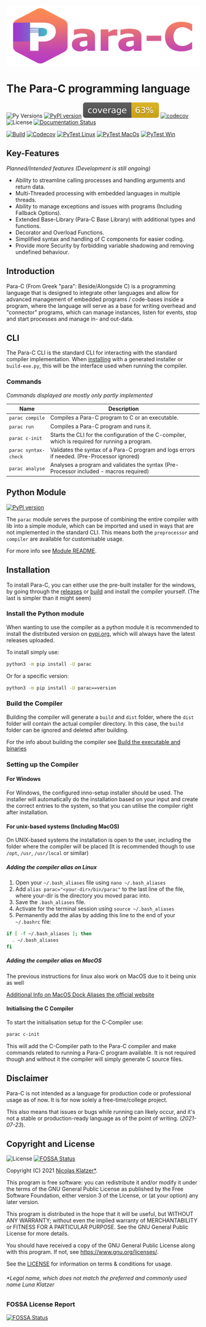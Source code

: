 ![para-c](img/parac-banner.png)

# The Para-C programming language

![Py Versions](https://img.shields.io/pypi/pyversions/parac.svg)
[![PyPI version](https://badge.fury.io/py/parac.svg)](https://badge.fury.io/py/parac)
![Coverage](./coverage.svg)
[![codecov](https://codecov.io/gh/Para-C/Para-C/branch/main/graph/badge.svg?token=8I9XL1E7QR)](https://codecov.io/gh/Para-C/Para-C)
![License](https://img.shields.io/github/license/Para-C/Para-C?color=cyan)
[![Documentation Status](https://readthedocs.org/projects/para-c/badge/?version=latest)](https://para-c.readthedocs.io/en/latest/?badge=latest)

[![Build](https://github.com/Luna-Klatzer/Para-C/actions/workflows/codeql-analysis.yml/badge.svg)](https://github.com/Para-C/Para-C/actions/workflows/codeql-analysis.yml)
[![Codecov](https://github.com/Luna-Klatzer/Para-C/actions/workflows/codecov.yml/badge.svg)](https://github.com/Para-C/Para-C/actions/workflows/codecov.yml)
[![PyTest Linux](https://github.com/Para-C/Para-C/actions/workflows/pytest-linux-coverage.yml/badge.svg)](https://github.com/Para-C/Para-C/actions/workflows/pytest-linux-coverage.yml)
[![PyTest MacOs](https://github.com/Para-C/Para-C/actions/workflows/pytest-macos.yml/badge.svg)](https://github.com/Para-C/Para-C/actions/workflows/pytest-macos.yml)
[![PyTest Win](https://github.com/Para-C/Para-C/actions/workflows/pytest-win.yml/badge.svg)](https://github.com/Para-C/Para-C/actions/workflows/pytest-win.yml)

## Key-Features
*Planned/Intended features (Development is still ongoing)*
- Ability to streamline calling processes and handling arguments and return data.
- Multi-Threaded processing with embedded languages in multiple threads.
- Ability to manage exceptions and issues with programs (Including Fallback Options).
- Extended Base-Library (Para-C Base Library) with additional types and functions.
- Decorator and Overload Functions.
- Simplified syntax and handling of C components for easier coding.
- Provide more Security by forbidding variable shadowing and removing undefined behaviour.

## Introduction

Para-C (From Greek "para": Beside/Alongside C) is a programming language that 
is designed to integrate other languages and allow for advanced management of 
embedded programs / code-bases inside a program, where the language will serve 
as a base for writing overhead and "connector" programs, which can manage 
instances, listen for events, stop and start processes and manage in- and out-data. 

## CLI
The Para-C CLI is the standard CLI for interacting with the standard compiler
implementation. When [installing](#installation) with a generated installer
or `build-exe.py`, this will be the interface used when running the compiler.

### Commands
*Commands displayed are mostly only partly implemented*

| Name                   | Description                                                                                      |
|------------------------|--------------------------------------------------------------------------------------------------|
| ``parac compile``      | Compiles a Para-C program to C or an executable.                                                 |
| ``parac run``          | Compiles a Para-C program and runs it.                                                           |
| ``parac c-init``       | Starts the CLI for the configuration of the C-compiler, which is required for running a program. |
| ``parac syntax-check`` | Validates the syntax of a Para-C program and logs errors if needed. (Pre-Processor ignored)      |
| ``parac analyse``      | Analyses a program and validates the syntax (Pre-Processor included - macros required)           |

## Python Module

[![PyPI version](https://badge.fury.io/py/parac.svg)](https://badge.fury.io/py/parac)

The `parac` module serves the purpose of combining the entire compiler with
lib into a simple module, which can be imported and used in ways that are not
implemented in the standard CLI. This means both the `preprocessor` and 
`compiler` are available for customisable usage.

For more info see [Module README](src/PYPI_README.md).

## Installation
 
To install Para-C, you can either use the pre-built installer for the windows,
by going through the [releases](https://github.com/Para-C/Para-C/releases)
or [build](#build-the-executable-and-binaries) and install the compiler yourself. 
(The last is simpler than it might seem)

### Install the Python module

When wanting to use the compiler as a python module it is recommended to 
install the distributed version on [pypi.org](https://pypi.org/project/parac/),
which will always have the latest releases uploaded. 

To install simply use:
```bash
python3 -m pip install -U parac
```

Or for a specific version:
```bash
python3 -m pip install -U parac==version
```

### Build the Compiler

Building the compiler will generate a `build` and `dist` folder, where the
`dist` folder will contain the actual compiler directory. In this case, the 
`build` folder can be ignored and deleted after building.

For the info about building the compiler see 
[Build the executable and binaries](#build-the-executable-and-binaries)

### Setting up the Compiler

#### For Windows

For Windows, the configured inno-setup installer should be used. The installer
will automatically do the installation based on your input and create the
correct entries to the system, so that you can utilise the compiler right after
installation.

#### For unix-based systems (Including MacOS)

On UNIX-based systems the installation is open to the user, including the folder
where the compiler will be placed (It is recommended though to use `/opt`, 
`/usr`, `/usr/local` or similar)

##### Adding the compiler alias on Linux

1. Open your `~/.bash_aliases` file using `nano ~/.bash_aliases`
2. Add `alias parac="<your-dir>/bin/parac"` to the last line of the file, where your-dir is the directory you moved parac into.
3. Save the `.bash_aliases` file.
4. Activate for the terminal session using `source ~/.bash_aliases`
5. Permanently add the alias by adding this line to the end of your `~/.bashrc` file:
   
  ```bash
  if [ -f ~/.bash_aliases ]; then
    . ~/.bash_aliases
  fi
  ```

##### Adding the compiler alias on MacOS

The previous instructions for linux also work on MacOS due to it being unix as well

[Additional Info on MacOS Dock Aliases the official website](
https://support.apple.com/en-al/guide/mac-help/mchlp1046/mac>)

#### Initialising the C Compiler

To start the initialisation setup for the C-Compiler use:

```bash
parac c-init
```

This will add the C-Compiler path to the Para-C compiler and make commands
related to running a Para-C program available. It is not required though and
without it the compiler will simply generate C source files.

## Disclaimer
Para-C is not intended as a language for production code or professional usage
as of now. It is for now solely a free-time/college project.

This also means that issues or bugs while running can likely occur, and it's 
not a stable or production-ready language as of the point of writing.
(*2021-07-23*).

## Copyright and License

![License](https://img.shields.io/github/license/Para-C/Para-C?color=cyan)
[![FOSSA Status](https://app.fossa.com/api/projects/git%2Bgithub.com%2FPara-C%2FPara-C.svg?type=shield)](https://app.fossa.com/projects/git%2Bgithub.com%2FPara-C%2FPara-C?ref=badge_shield)

Copyright (C) 2021 [Nicolas Klatzer*](#legal-name-which-does-not-match-the-preferred-and-commonly-used-name-luna-klatzer).

This program is free software: you can redistribute it and/or modify
it under the terms of the GNU General Public License as published by
the Free Software Foundation, either version 3 of the License, or
(at your option) any later version.

This program is distributed in the hope that it will be useful,
but WITHOUT ANY WARRANTY; without even the implied warranty of
MERCHANTABILITY or FITNESS FOR A PARTICULAR PURPOSE.  See the
GNU General Public License for more details.

You should have received a copy of the GNU General Public License
along with this program.  If not, see <https://www.gnu.org/licenses/>.

See the [LICENSE](./LICENSE) for information on terms & conditions for usage.

###### *Legal name, which does not match the preferred and commonly used name Luna Klatzer

### FOSSA License Report

[![FOSSA Status](https://app.fossa.com/api/projects/git%2Bgithub.com%2FPara-C%2FPara-C.svg?type=large)](https://app.fossa.com/projects/git%2Bgithub.com%2FPara-C%2FPara-C?ref=badge_large)
